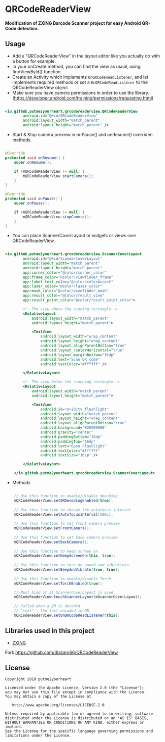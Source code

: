 # QRCodeReaderView
#### Modification of ZXING Barcode Scanner project for easy Android QR-Code detection. ####

Usage
-----

- Add a "QRCodeReaderView" in the layout editor like you actually do with a button for example.
- In your onCreate method, you can find the view as usual, using findViewById() function.
- Create an Activity which implements `OnQRCodeReadListener`, and let implements required methods or set a `OnQRCodeReadListener` to the QRCodeReaderView object
- Make sure you have camera permissions in order to use the library. (https://developer.android.com/training/permissions/requesting.html)

```xml

<io.github.putme2yourheart.qrcodereaderview.QRCodeReaderView
        android:id="@+id/QRCodeReaderView"
        android:layout_width="match_parent"
        android:layout_height="match_parent" />

```
- Start & Stop camera preview in onPause() and onResume() overriden methods.

```java

@Override
protected void onResume() {
    super.onResume();

    if (mQRCodeReaderView != null) {
        mQRCodeReaderView.startCamera();
    }
}

@Override
protected void onPause() {
    super.onPause();

    if (mQRCodeReaderView != null) {
        mQRCodeReaderView.stopCamera();
    }
}

```

- You can place ScannerCoverLayout or widgets or views over QRCodeReaderView.

```xml

<io.github.putme2yourheart.qrcodereaderview.ScannerCoverLayout
        android:id="@+id/ScannerCoverLayout"
        android:layout_width="match_parent"
        android:layout_height="match_parent"
        app:corner_color="@color/corner_color"
        app:frame_color="@color/viewfinder_frame"
        app:label_text_color="@color/colorAccent"
        app:laser_color="@color/laser_color"
        app:mask_color="@color/viewfinder_mask"
        app:result_color="@color/result_view"
        app:result_point_color="@color/result_point_color">

        <!--The view above the scaning rectangle-->
        <RelativeLayout
            android:layout_width="match_parent"
            android:layout_height="match_parent">

            <TextView
                android:layout_width="wrap_content"
                android:layout_height="wrap_content"
                android:layout_alignParentBottom="true"
                android:layout_centerHorizontal="true"
                android:layout_marginBottom="16dp"
                android:text="Scan QR code"
                android:textColor="#ffffff" />

        </RelativeLayout>

        <!--The view below the scanning rectangle-->
        <RelativeLayout
            android:layout_width="match_parent"
            android:layout_height="match_parent">

            <TextView
                android:id="@+id/tv_flashlight"
                android:layout_width="match_parent"
                android:layout_height="wrap_content"
                android:layout_alignParentBottom="true"
                android:background="#20000000"
                android:gravity="center"
                android:paddingBottom="16dp"
                android:paddingTop="16dp"
                android:text="Open Flashlight"
                android:textColor="#ffffff"
                android:textSize="16sp" />

        </RelativeLayout>

    </io.github.putme2yourheart.qrcodereaderview.ScannerCoverLayout>

```

- Methods

```java

    // Use this function to enable/disable decoding
    mQRCodeReaderView.setQRDecodingEnabled(true);
    
    // Use this function to change the autofocus interval
    mQRCodeReaderView.setAutofocusInterval(500L);
    
    // Use this function to set front camera preview
    mQRCodeReaderView.setFrontCamera();
    
    // Use this function to set back camera preview
    mQRCodeReaderView.setBackCamera();
    
    // Use this function to keep screen on
    mQRCodeReaderView.setKeepScreenOn(this, true);
    
    // Use this function to turn on sound and vibratioin
    mQRCodeReaderView.setBeepAndVibrate(true, true);
    
    // Use this function to enable/disable Torch
    mQRCodeReaderView.setTorchEnabled(true);

    // Must bind it if ScannerCoverLayout is used
    mQRCodeReaderView.touchScannerLayout(mScannerCoverLayout);
    
    // Called when a QR is decoded
    // "text" : the text encoded in QR
    mQRCodeReaderView.setOnQRCodeReadListener(this);

```

Libraries used in this project
------------------------------

* [ZXING][1]

Fork https://github.com/dlazaro66/QRCodeReaderView

License
-------

    Copyright 2018 putme2yourheart

    Licensed under the Apache License, Version 2.0 (the "License");
    you may not use this file except in compliance with the License.
    You may obtain a copy of the License at

       http://www.apache.org/licenses/LICENSE-2.0

    Unless required by applicable law or agreed to in writing, software
    distributed under the License is distributed on an "AS IS" BASIS,
    WITHOUT WARRANTIES OR CONDITIONS OF ANY KIND, either express or implied.
    See the License for the specific language governing permissions and
    limitations under the License.

[1]: https://github.com/zxing/zxing/
